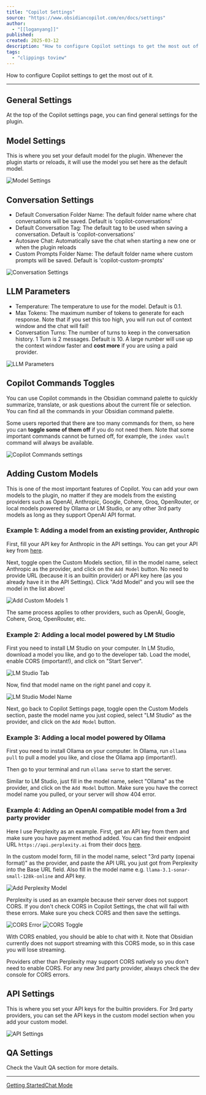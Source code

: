 ```yaml
---
title: "Copilot Settings"
source: "https://www.obsidiancopilot.com/en/docs/settings"
author:
  - "[[loganyang]]"
published:
created: 2025-03-12
description: "How to configure Copilot settings to get the most out of it."
tags:
  - "clippings toview"
---
```

How to configure Copilot settings to get the most out of it.

---

## General Settings

At the top of the Copilot settings page, you can find general settings for the plugin.

## Model Settings

This is where you set your default model for the plugin. Whenever the plugin starts or reloads, it will use the model you set here as the default model.

![Model Settings](https://www.obsidiancopilot.com/_next/image?url=%2Fimages%2Fdocs%2Fgeneral-setting-1.png&w=3840&q=75)

## Conversation Settings

- Default Conversation Folder Name: The default folder name where chat conversations will be saved. Default is 'copilot-conversations'
- Default Conversation Tag: The default tag to be used when saving a conversation. Default is 'copilot-conversations'
- Autosave Chat: Automatically save the chat when starting a new one or when the plugin reloads
- Custom Prompts Folder Name: The default folder name where custom prompts will be saved. Default is 'copilot-custom-prompts'

![Conversation Settings](https://www.obsidiancopilot.com/_next/image?url=%2Fimages%2Fdocs%2Fgeneral-setting-2.png&w=3840&q=75)

## LLM Parameters

- Temperature: The temperature to use for the model. Default is 0.1.
- Max Tokens: The maximum number of tokens to generate for each response. Note that if you set this too high, you will run out of context window and the chat will fail!
- Conversation Turns: The number of turns to keep in the conversation history. 1 Turn is 2 messages. Default is 10. A large number will use up the context window faster and **cost more** if you are using a paid provider.

![LLM Parameters](https://www.obsidiancopilot.com/_next/image?url=%2Fimages%2Fdocs%2Fgeneral-setting-3.png&w=3840&q=75)

## Copilot Commands Toggles

You can use Copilot commands in the Obsidian command palette to quickly summarize, translate, or ask questions about the current file or selection. You can find all the commands in your Obsidian command palette.

Some users reported that there are too many commands for them, so here you can **toggle some of them off** if you do not need them. Note that some important commands cannot be turned off, for example, the `index vault` command will always be available.

![Copilot Commands settings](https://www.obsidiancopilot.com/_next/image?url=%2Fimages%2Fdocs%2Fgeneral-setting-4.png&w=3840&q=75)

## Adding Custom Models

This is one of the most important features of Copilot. You can add your own models to the plugin, no matter if they are models from the existing providers such as OpenAI, Anthropic, Google, Cohere, Groq, OpenRouter, or local models powered by Ollama or LM Studio, or any other 3rd party models as long as they support OpenAI API format.

### Example 1: Adding a model from an existing provider, Anthropic

First, fill your API key for Anthropic in the API settings. You can get your API key from [here](https://www.anthropic.com/product/api-keys).

Next, toggle open the Custom Models section, fill in the model name, select Anthropic as the provider, and click on the `Add Model` button. No need to provide URL (because it is an builtin provider) or API key here (as you already have it in the API Settings). Click "Add Model" and you will see the model in the list above!

![Add Custom Models 1](https://www.obsidiancopilot.com/_next/image?url=%2Fimages%2Fdocs%2Fcustom-model-1.png&w=3840&q=75)

The same process applies to other providers, such as OpenAI, Google, Cohere, Groq, OpenRouter, etc.

### Example 2: Adding a local model powered by LM Studio

First you need to install LM Studio on your computer. In LM Studio, download a model you like, and go to the developer tab. Load the model, enable CORS (important!), and click on "Start Server".

![LM Studio Tab](https://www.obsidiancopilot.com/_next/image?url=%2Fimages%2Fdocs%2Flm-studio-tab.png&w=3840&q=75)

Now, find that model name on the right panel and copy it.

![LM Studio Model Name](https://www.obsidiancopilot.com/_next/image?url=%2Fimages%2Fdocs%2Flm-studio-modelname.png&w=3840&q=75)

Next, go back to Copilot Settings page, toggle open the Custom Models section, paste the model name you just copied, select "LM Studio" as the provider, and click on the `Add Model` button.

### Example 3: Adding a local model powered by Ollama

First you need to install Ollama on your computer. In Ollama, run `ollama pull` to pull a model you like, and close the Ollama app (important!).

Then go to your terminal and run `ollama serve` to start the server.

Similar to LM Studio, just fill in the model name, select "Ollama" as the provider, and click on the `Add Model` button. Make sure you have the correct model name you pulled, or your server will show 404 error.

### Example 4: Adding an OpenAI compatible model from a 3rd party provider

Here I use Perplexity as an example. First, get an API key from them and make sure you have payment method added. You can find their endpoint URL `https://api.perplexity.ai` from their docs [here](https://docs.perplexity.ai/api-reference/chat-completions).

In the custom model form, fill in the model name, select "3rd party (openai format)" as the provider, and paste the API URL you just got from Perplexity into the Base URL field. Also fill in the model name e.g. `llama-3.1-sonar-small-128k-online` and API key.

![Add Perplexity Model](https://www.obsidiancopilot.com/_next/image?url=%2Fimages%2Fdocs%2Fadd-pplx.png&w=3840&q=75)

Perplexity is used as an example because their server does not support CORS. If you don't check CORS in Copilot Settings, the chat will fail with these errors. Make sure you check CORS and then save the settings.

![CORS Error](https://www.obsidiancopilot.com/_next/image?url=%2Fimages%2Fdocs%2Fcors-error.png&w=3840&q=75) ![CORS Toggle](https://www.obsidiancopilot.com/_next/image?url=%2Fimages%2Fdocs%2Fcors-toggle.png&w=3840&q=75)

With CORS enabled, you should be able to chat with it. Note that Obsidian currently does not support streaming with this CORS mode, so in this case you will lose streaming.

Providers other than Perplexity may support CORS natively so you don't need to enable CORS. For any new 3rd party provider, always check the dev console for CORS errors.

## API Settings

This is where you set your API keys for the builtin providers. For 3rd party providers, you can set the API keys in the custom model section when you add your custom model.

![API Settings](https://www.obsidiancopilot.com/_next/image?url=%2Fimages%2Fdocs%2Fapi-settings.png&w=3840&q=75)

## QA Settings

Check the Vault QA section for more details.

---

[Getting Started](https://www.obsidiancopilot.com/docs/getting-started)[Chat Mode](https://www.obsidiancopilot.com/docs/chat-mode)